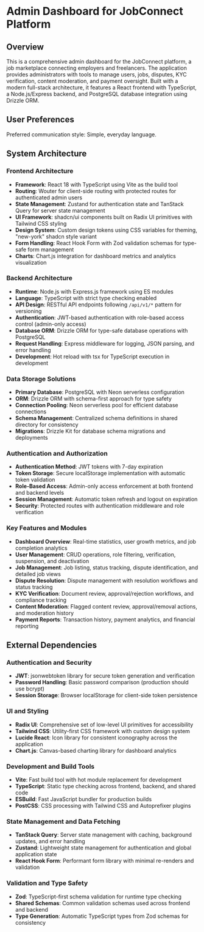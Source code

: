 # Admin Dashboard for JobConnect Platform

## Overview

This is a comprehensive admin dashboard for the JobConnect platform, a job marketplace connecting employers and freelancers. The application provides administrators with tools to manage users, jobs, disputes, KYC verification, content moderation, and payment oversight. Built with a modern full-stack architecture, it features a React frontend with TypeScript, a Node.js/Express backend, and PostgreSQL database integration using Drizzle ORM.

## User Preferences

Preferred communication style: Simple, everyday language.

## System Architecture

### Frontend Architecture
- **Framework**: React 18 with TypeScript using Vite as the build tool
- **Routing**: Wouter for client-side routing with protected routes for authenticated admin users
- **State Management**: Zustand for authentication state and TanStack Query for server state management
- **UI Framework**: shadcn/ui components built on Radix UI primitives with Tailwind CSS styling
- **Design System**: Custom design tokens using CSS variables for theming, "new-york" shadcn style variant
- **Form Handling**: React Hook Form with Zod validation schemas for type-safe form management
- **Charts**: Chart.js integration for dashboard metrics and analytics visualization

### Backend Architecture
- **Runtime**: Node.js with Express.js framework using ES modules
- **Language**: TypeScript with strict type checking enabled
- **API Design**: RESTful API endpoints following `/api/v1/*` pattern for versioning
- **Authentication**: JWT-based authentication with role-based access control (admin-only access)
- **Database ORM**: Drizzle ORM for type-safe database operations with PostgreSQL
- **Request Handling**: Express middleware for logging, JSON parsing, and error handling
- **Development**: Hot reload with tsx for TypeScript execution in development

### Data Storage Solutions
- **Primary Database**: PostgreSQL with Neon serverless configuration
- **ORM**: Drizzle ORM with schema-first approach for type safety
- **Connection Pooling**: Neon serverless pool for efficient database connections
- **Schema Management**: Centralized schema definitions in shared directory for consistency
- **Migrations**: Drizzle Kit for database schema migrations and deployments

### Authentication and Authorization
- **Authentication Method**: JWT tokens with 7-day expiration
- **Token Storage**: Secure localStorage implementation with automatic token validation
- **Role-Based Access**: Admin-only access enforcement at both frontend and backend levels
- **Session Management**: Automatic token refresh and logout on expiration
- **Security**: Protected routes with authentication middleware and role verification

### Key Features and Modules
- **Dashboard Overview**: Real-time statistics, user growth metrics, and job completion analytics
- **User Management**: CRUD operations, role filtering, verification, suspension, and deactivation
- **Job Management**: Job listing, status tracking, dispute identification, and detailed job views
- **Dispute Resolution**: Dispute management with resolution workflows and status tracking
- **KYC Verification**: Document review, approval/rejection workflows, and compliance tracking
- **Content Moderation**: Flagged content review, approval/removal actions, and moderation history
- **Payment Reports**: Transaction history, payment analytics, and financial reporting

## External Dependencies

### Authentication and Security
- **JWT**: jsonwebtoken library for secure token generation and verification
- **Password Handling**: Basic password comparison (production should use bcrypt)
- **Session Storage**: Browser localStorage for client-side token persistence

### UI and Styling
- **Radix UI**: Comprehensive set of low-level UI primitives for accessibility
- **Tailwind CSS**: Utility-first CSS framework with custom design system
- **Lucide React**: Icon library for consistent iconography across the application
- **Chart.js**: Canvas-based charting library for dashboard analytics

### Development and Build Tools
- **Vite**: Fast build tool with hot module replacement for development
- **TypeScript**: Static type checking across frontend, backend, and shared code
- **ESBuild**: Fast JavaScript bundler for production builds
- **PostCSS**: CSS processing with Tailwind CSS and Autoprefixer plugins

### State Management and Data Fetching
- **TanStack Query**: Server state management with caching, background updates, and error handling
- **Zustand**: Lightweight state management for authentication and global application state
- **React Hook Form**: Performant form library with minimal re-renders and validation

### Validation and Type Safety
- **Zod**: TypeScript-first schema validation for runtime type checking
- **Shared Schemas**: Common validation schemas used across frontend and backend
- **Type Generation**: Automatic TypeScript types from Zod schemas for consistency